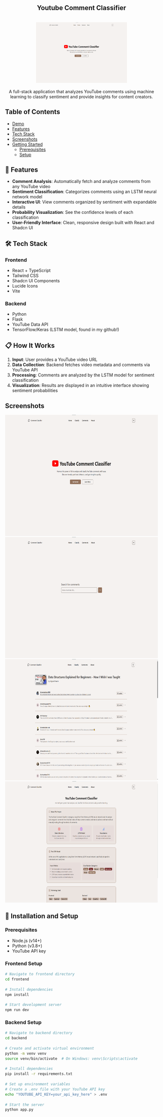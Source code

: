 <div align="center">
  <h2 align="center">Youtube Comment Classifier</h3>
    <br />
  <a href="[htt](https://github.com/emailherds/Youtube-Comment-Classifier-App)">
    <img src="images/classifier_1.png" alt="Logo" width="300" height="200">
  </a>
  <br />
  <br />
A full-stack application that analyzes YouTube comments using machine learning to classify sentiment and provide insights for content creators.
</div>

## Table of Contents

- [Demo](#demo)
- [Features](#features)
- [Tech Stack](#tech-stack)
- [Screenshots](#screenshots)
- [Getting Started](#getting-started)
  - [Prerequisites](#prerequisites)
  - [Setup](#setup)

## 🚀 Features

- **Comment Analysis**: Automatically fetch and analyze comments from any YouTube video
- **Sentiment Classification**: Categorizes comments using an LSTM neural network model
- **Interactive UI**: View comments organized by sentiment with expandable details
- **Probability Visualization**: See the confidence levels of each classification
- **User-Friendly Interface**: Clean, responsive design built with React and Shadcn UI

## 🛠️ Tech Stack

### Frontend
- React + TypeScript
- Tailwind CSS
- Shadcn UI Components
- Lucide Icons
- Vite

### Backend
- Python
- Flask
- YouTube Data API
- TensorFlow/Keras (LSTM model, found in my github!)

## 📋 How It Works

1. **Input**: User provides a YouTube video URL
2. **Data Collection**: Backend fetches video metadata and comments via YouTube API
3. **Processing**: Comments are analyzed by the LSTM model for sentiment classification
4. **Visualization**: Results are displayed in an intuitive interface showing sentiment probabilities

## Screenshots
<div>
      <img src="images/classifier_1.png" alt="Logo" width="600" height="400">
    <img src="images/classifier_2.png" alt="Logo" width="600" height="400">
    <img src="images/classifier_3.png" alt="Logo" width="600" height="400">
    <img src="images/classifier_4.png" alt="Logo" width="600" height="400">

</div>

## 🔧 Installation and Setup

### Prerequisites
- Node.js (v14+)
- Python (v3.8+)
- YouTube API key

### Frontend Setup
```bash
# Navigate to frontend directory
cd frontend

# Install dependencies
npm install

# Start development server
npm run dev
```

### Backend Setup

```bash
# Navigate to backend directory
cd backend

# Create and activate virtual environment
python -m venv venv
source venv/bin/activate  # On Windows: venv\Scripts\activate

# Install dependencies
pip install -r requirements.txt

# Set up environment variables
# Create a .env file with your YouTube API key
echo "YOUTUBE_API_KEY=your_api_key_here" > .env

# Start the server
python app.py
```
